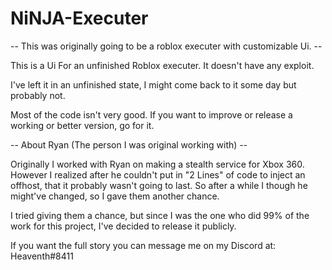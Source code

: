 # NiNJA-Executer



-- This was originally going to be a roblox executer with customizable Ui. --

This is a Ui For an unfinished Roblox executer. 
It doesn't have any exploit. 

I've left it in an unfinished state, I might come back to it some day but probably not. 

Most of the code isn't very good. If you want to improve or release a working or better version, go for it. 


-- About Ryan (The person I was original working with) --

Originally I worked with Ryan on making a stealth service for Xbox 360. However I realized after he couldn't put in "2 Lines" of code
to inject an offhost, that it probably wasn't going to last. So after a while I though he might've changed, so I gave them another chance. 

I tried giving them a chance, but since I was the one who did 99% of the work for this project, I've decided to release it publicly. 

If you want the full story you can message me on my Discord at: Heaventh#8411
